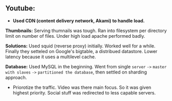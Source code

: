 Youtube:
-------
* **Used CDN (content delivery network, Akami) to handle load.**

**Thumbnails:**
Serving thumnails was tough. Ran into filesystem per directory limit on number of files. 
Under high load apache performed badly.

**Solutions:**
Used squid (reverse proxy) initially. Worked well for a while. 
Finally they setteled on Google's bigtable, a distribued datastore. Lower latency because it uses a multilevel cache.

**Database:**
Used MySQL in the beginning. Went from single `server` `->` `master with slaves` `->` `partitioned the database`, then settled on sharding approach.

* Priorotize the traffic. Video was there main focus. So it was given highest priority. Social stuff was redirected to less capable servers.
